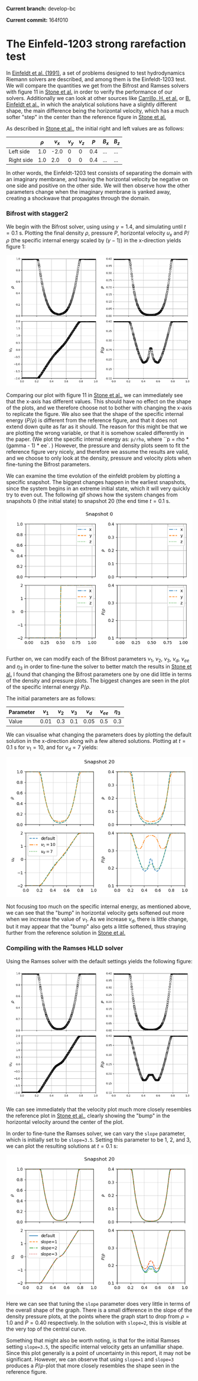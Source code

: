 <script type="text/javascript"
  src="https://cdnjs.cloudflare.com/ajax/libs/mathjax/2.7.0/MathJax.js?config=TeX-AMS_CHTML">
</script>
<script type="text/x-mathjax-config">
  MathJax.Hub.Config({
    tex2jax: {
      inlineMath: [['$','$'], ['\\(','\\)']],
      processEscapes: true},
      jax: ["input/TeX","input/MathML","input/AsciiMath","output/CommonHTML"],
      extensions: ["tex2jax.js","mml2jax.js","asciimath2jax.js","MathMenu.js","MathZoom.js","AssistiveMML.js", "[Contrib]/a11y/accessibility-menu.js"],
      TeX: {
      extensions: ["AMSmath.js","AMSsymbols.js","noErrors.js","noUndefined.js"],
      equationNumbers: {
      autoNumber: "AMS"
      }
    }
  });
</script>

**Current branch:** develop-bc </p>
**Current commit:** 164f010

# The Einfeld-1203 strong rarefaction test

In [Einfeldt et al. (1991)](https://www.sciencedirect.com/science/article/pii/0021999191902113), a set of problems designed to test hydrodynamics Riemann solvers are described, and among them is the Einfeldt-1203 test. 
We will compare the quantities we get from the Bifrost and Ramses solvers with figure 11 in [Stone et al.](https://iopscience.iop.org/article/10.1086/588755/pdf) in order to verify the performance of our solvers. 
Additionally we can look at other sources like [Carrillo, H. et al.](https://link.springer.com/article/10.1007/s10915-020-01380-0#Fig17) or [B. Einfeldt et al.](https://www.sciencedirect.com/science/article/pii/0021999191902113), in which the analytical solutions have a slightly different shape, the main difference being the horizontal velocity, which has a much softer "step" in the center than the reference figure in [Stone et al.](https://iopscience.iop.org/article/10.1086/588755/pdf)

As described in [Stone et al.](https://iopscience.iop.org/article/10.1086/588755/pdf), the initial right and left values are as follows: 

|            	| $\rho$ 	| $v_x$ 	| $v_y$ 	| $v_z$ 	| $P$ 	| $B_x$ 	| $B_z$ 	|
|------------	|----------	|---------	|---------	|---------	|-------	|---------	|---------	|
| Left side  	| 1.0      	| -2.0    	| 0       	| 0       	| 0.4   	| ...     	| ...     	|
| Right side 	| 1.0      	| 2.0     	| 0       	| 0       	| 0.4   	| ...     	| ...     	|

In other words, the Einfeldt-1203 test consists of separating the domain with an imaginary membrane, and having the horizontal velocity be negative on one side and positive on the other side. We will then observe how the other parameters change when the imaginary membrane is yanked away, creating a shockwave that propagates through the domain.

### Bifrost with stagger2

We begin with the Bifrost solver, using using $\gamma = 1.4$, and simulating until $t=0.1$ s. 
Plotting the final density $\rho$, pressure $P$, horizontal velocity $u_x$ and $P/\rho$ (the specific internal energy scaled by ($\gamma - 1$)) in the x-direction yields figure 1: 

![image](images/einfeldt/einfeldt_standard.png)

Comparing our plot with figure 11 in [Stone et al.](https://iopscience.iop.org/article/10.1086/588755/pdf), we can immediately see that the x-axis has different values. This should have no effect on the shape of the plots, and we therefore choose not to bother with changing the x-axis to replicate the figure. We also see that the shape of the specific internal energy ($P/\rho$) is different from the reference figure, and that it does not extend down quite as far as it should. 
The reason for this might be that we are plotting the wrong variable, or that it is somehow scaled differently in the paper. 
(We plot the specific internal energy as: `p/rho`, where ``p = rho * (gamma - 1) * ee`. )
However, the pressure and density plots seem to fit the reference figure very nicely, and therefore we assume the results are valid, and we choose to only look at the density, pressure and velocity plots when fine-tuning the Bifrost parameters. 

We can examine the time evolution of the einfeldt problem by plotting a specific snapshot. The biggest changes happen in the earliest snapshots, since the system begins in an extreme initial state, which it will very quickly try to even out. 
The following gif shows how the system changes from snapshots 0 (the initial state) to snapshot 20 (the end time $t=0.1$ s.

![gif](images/einfeldt/einfeldt_early_times.gif)

Further on, we can modify each of the Bifrost parameters $\nu_1$, $\nu_2$, $\nu_3$, $\nu_d$, $\nu_{ee}$ and $\eta_3$ in order to fine-tune the solver to better match the results in [Stone et al.](https://iopscience.iop.org/article/10.1086/588755/pdf) 
I found that changing the Bifrost parameters one by one did little in terms of the density and pressure plots. The biggest changes are seen in the plot of the specific internal energy $P/\rho$.

The initial parameters are as follows: 

| Parameter 	| $\nu_1$ 	| $\nu_2$ 	| $\nu_3$ 	| $\nu_d$ 	| $\nu_{ee}$ 	| $\eta_3$ 	|
|-----------	|---------	|---------	|---------	|---------	|------------	|----------	|
| Value     	| 0.01    	| 0.3     	| 0.1     	| 0.05    	| 0.5        	| 0.3      	|

We can visualise what changing the parameters does by plotting the default solution in the x-direction along wih a few altered solutions. Plotting at $t=0.1$ s for $\nu_1 = 10$, and for $\nu_d=7$ yields: 

![yeehaw](images/einfeldt/einfeldt_overplot.png)

Not focusing too much on the specific internal energy, as mentioned above, we can see that the "bump" in horizontal velocity gets softened out more when we increase the value of $\nu_1$. 
As we increase $\nu_d$, there is little change, but it may appear that the "bump" also gets a little softened, thus straying further from the reference solution in [Stone et al.](https://iopscience.iop.org/article/10.1086/588755/pdf)

### Compiling with the Ramses HLLD solver

Using the Ramses solver with the default settings yields the following figure:

![](images/einfeldt/ramses_standard.png)

We can see immediately that the velocity plot much more closely resembles the reference plot in [Stone et al.](https://iopscience.iop.org/article/10.1086/588755/pdf), clearly showing the "bump" in the horizontal velocity around the center of the plot.  

In order to fine-tune the Ramses solver, we can vary the `slope` parameter, which is initially set to be `slope=3.5`. Setting this parameter to be $1$, $2$, and $3$, we can plot the resulting solutions at $t=0.1$ s:

![](images/einfeldt/ramses_overplot.png)

Here we can see that tuning the `slope` parameter does very little in terms of the overall shape of the graph. 
There is a small difference in the slope of the density pressure plots, at the points where the graph start to drop from $\rho=1.0$ and $P=0.40$ respectively. 
In the solution with `slope=2`, this is visible at the very top of the central curve.

Something that might also be worth noting, is that for the initial Ramses setting `slope=3.5`, the specific internal velocity gets an unfamilliar shape. 
Since this plot generally is a point of uncertainty in this report, it may not be significant. 
However, we can observe that using `slope=1` and `slope=3` produces a $P/\rho$-plot that more closely resembles the shape seen in the reference figure.
